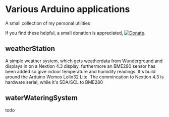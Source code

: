 # Various Arduino applications
A small collection of my personal utilities

If you find these helpful, a small donation is appreciated, [![Donate](https://www.paypalobjects.com/en_US/i/btn/btn_donate_LG.gif)](https://www.paypal.com/cgi-bin/webscr?cmd=_s-xclick&hosted_button_id=K8XPMSEBERH3W).

## weatherStation
A simple weather system, which gets weatherdata from Wunderground and displays in on a Nextion 4.3 display, furthermore an BME280 sensor has been added so give indoor temperature and humidity readings. It's build around the Arduino Wemos Lolin32 Lite. The commincation to Nextion 4.3 is hardware serial, while it's SDA/SCL to BME280

## waterWateringSystem
todo